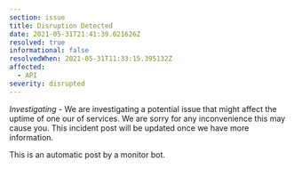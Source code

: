 ```yaml
---
section: issue
title: Disruption Detected
date: 2021-05-31T21:41:39.021626Z
resolved: true
informational: false
resolvedWhen: 2021-05-31T11:33:15.395132Z
affected:
  - API
severity: disrupted
---
```

*Investigating* - We are investigating a potential issue that might affect the uptime of one our of services. We are sorry for any inconvenience this may cause you. This incident post will be updated once we have more information.

This is an automatic post by a monitor bot.
        